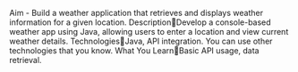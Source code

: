 Aim -
Build a weather application that retrieves and displays weather information for a
given location.
DescriptionDevelop a console-based weather app using Java, allowing users to enter a location
and view current weather details.
TechnologiesJava, API integration.
You can use other technologies that you know.
What You LearnBasic API usage, data retrieval.

